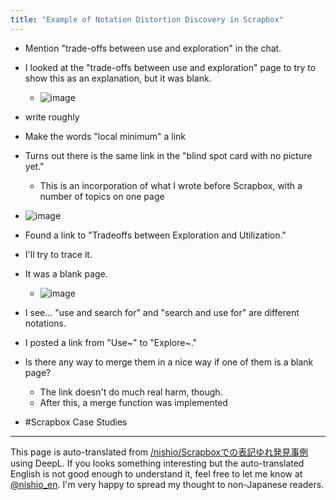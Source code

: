 ```yaml
---
title: "Example of Notation Distortion Discovery in Scrapbox"
---
```


- Mention "trade-offs between use and exploration" in the chat.
- I looked at the "trade-offs between use and exploration" page to try to show this as an explanation, but it was blank.
    - ![image](https://gyazo.com/bb8d2b902a08c342b6988c47c7218d1a/thumb/1000)

- write roughly
- Make the words "local minimum" a link
- Turns out there is the same link in the "blind spot card with no picture yet."
    - This is an incorporation of what I wrote before Scrapbox, with a number of topics on one page
- ![image](https://gyazo.com/06754d097dfa6bc356fbc51198c98814/thumb/1000)
- Found a link to "Tradeoffs between Exploration and Utilization."
- I'll try to trace it.
- It was a blank page.
    - ![image](https://gyazo.com/caa4e3240af586c861aa4b0c9fa1eac7/thumb/1000)
- I see... "use and search for" and "search and use for" are different notations.
- I posted a link from "Use~" to "Explore~."
- Is there any way to merge them in a nice way if one of them is a blank page?
    - The link doesn't do much real harm, though.
    - After this, a merge function was implemented
- #Scrapbox Case Studies

---
This page is auto-translated from [/nishio/Scrapboxでの表記ゆれ発見事例](https://scrapbox.io/nishio/Scrapboxでの表記ゆれ発見事例) using DeepL. If you looks something interesting but the auto-translated English is not good enough to understand it, feel free to let me know at [@nishio_en](https://twitter.com/nishio_en). I'm very happy to spread my thought to non-Japanese readers.